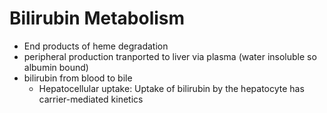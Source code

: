 # Bilirubin Metabolism 
* End products of heme degradation 
* peripheral production tranported to liver via plasma (water insoluble so albumin bound)
* bilirubin from blood to bile 
	* Hepatocellular uptake: Uptake of bilirubin by the hepatocyte has carrier-mediated kinetics